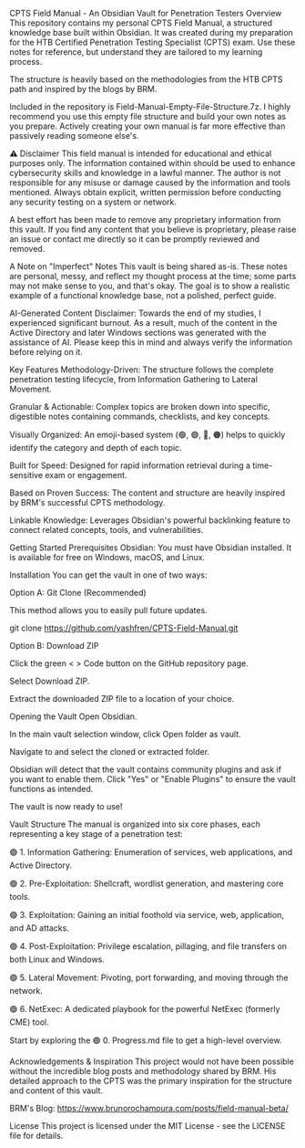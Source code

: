 CPTS Field Manual - An Obsidian Vault for Penetration Testers
Overview
This repository contains my personal CPTS Field Manual, a structured knowledge base built within Obsidian. It was created during my preparation for the HTB Certified Penetration Testing Specialist (CPTS) exam. Use these notes for reference, but understand they are tailored to my learning process.

The structure is heavily based on the methodologies from the HTB CPTS path and inspired by the blogs by BRM.

Included in the repository is Field-Manual-Empty-File-Structure.7z. I highly recommend you use this empty file structure and build your own notes as you prepare. Actively creating your own manual is far more effective than passively reading someone else's.

⚠️ Disclaimer
This field manual is intended for educational and ethical purposes only. The information contained within should be used to enhance cybersecurity skills and knowledge in a lawful manner. The author is not responsible for any misuse or damage caused by the information and tools mentioned. Always obtain explicit, written permission before conducting any security testing on a system or network.

A best effort has been made to remove any proprietary information from this vault. If you find any content that you believe is proprietary, please raise an issue or contact me directly so it can be promptly reviewed and removed.

A Note on "Imperfect" Notes
This vault is being shared as-is. These notes are personal, messy, and reflect my thought process at the time; some parts may not make sense to you, and that's okay. The goal is to show a realistic example of a functional knowledge base, not a polished, perfect guide.

AI-Generated Content Disclaimer: Towards the end of my studies, I experienced significant burnout. As a result, much of the content in the Active Directory and later Windows sections was generated with the assistance of AI. Please keep this in mind and always verify the information before relying on it.

Key Features
Methodology-Driven: The structure follows the complete penetration testing lifecycle, from Information Gathering to Lateral Movement.

Granular & Actionable: Complex topics are broken down into specific, digestible notes containing commands, checklists, and key concepts.

Visually Organized: An emoji-based system (🟢, 🟣, 🔵, 🟠) helps to quickly identify the category and depth of each topic.

Built for Speed: Designed for rapid information retrieval during a time-sensitive exam or engagement.

Based on Proven Success: The content and structure are heavily inspired by BRM's successful CPTS methodology.

Linkable Knowledge: Leverages Obsidian's powerful backlinking feature to connect related concepts, tools, and vulnerabilities.

Getting Started
Prerequisites
Obsidian: You must have Obsidian installed. It is available for free on Windows, macOS, and Linux.

Installation
You can get the vault in one of two ways:

Option A: Git Clone (Recommended)

This method allows you to easily pull future updates.

git clone https://github.com/yashfren/CPTS-Field-Manual.git

Option B: Download ZIP

Click the green < > Code button on the GitHub repository page.

Select Download ZIP.

Extract the downloaded ZIP file to a location of your choice.

Opening the Vault
Open Obsidian.

In the main vault selection window, click Open folder as vault.

Navigate to and select the cloned or extracted folder.

Obsidian will detect that the vault contains community plugins and ask if you want to enable them. Click "Yes" or "Enable Plugins" to ensure the vault functions as intended.

The vault is now ready to use!

Vault Structure
The manual is organized into six core phases, each representing a key stage of a penetration test:

🟢 1. Information Gathering: Enumeration of services, web applications, and Active Directory.

🟢 2. Pre-Exploitation: Shellcraft, wordlist generation, and mastering core tools.

🟢 3. Exploitation: Gaining an initial foothold via service, web, application, and AD attacks.

🟢 4. Post-Exploitation: Privilege escalation, pillaging, and file transfers on both Linux and Windows.

🟢 5. Lateral Movement: Pivoting, port forwarding, and moving through the network.

🟢 6. NetExec: A dedicated playbook for the powerful NetExec (formerly CME) tool.

Start by exploring the 🟢 0. Progress.md file to get a high-level overview.

Acknowledgements & Inspiration
This project would not have been possible without the incredible blog posts and methodology shared by BRM. His detailed approach to the CPTS was the primary inspiration for the structure and content of this vault.

BRM's Blog: https://www.brunorochamoura.com/posts/field-manual-beta/

License
This project is licensed under the MIT License - see the LICENSE file for details.
